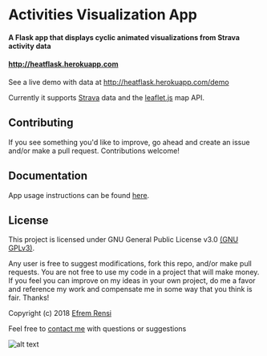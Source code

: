 # Activities Visualization App

#### A Flask app that displays cyclic animated visualizations from Strava activity data
#### http://heatflask.herokuapp.com

See a live demo with data at http://heatflask.herokuapp.com/demo

Currently it supports [Strava](https://www.strava.com) data and the [leaflet.js](http://leafletjs.com) map API.

## Contributing
If you see something you'd like to improve, go ahead and create an issue and/or make a pull request. Contributions welcome!

## Documentation
App usage instructions can be found [here](docs/docs.md).

## License

This project is licensed under GNU General Public License v3.0 [(GNU GPLv3)](http://choosealicense.com/licenses/gpl-3.0).

Any user is free to suggest modifications, fork this repo, and/or make pull requests.  You are not free to use my code in a project that will make money.  If you feel you can improve on my ideas in your own project, do me a favor and reference my work and compensate me in some way that you think is fair.  Thanks!

Copyright (c) 2018 [Efrem Rensi](mailto:rensi.efrem@gmail.com)

Feel free to [contact me](mailto:rensi.efrem@gmail.com) with questions or suggestions

![alt text](docs/gif1.gif)
